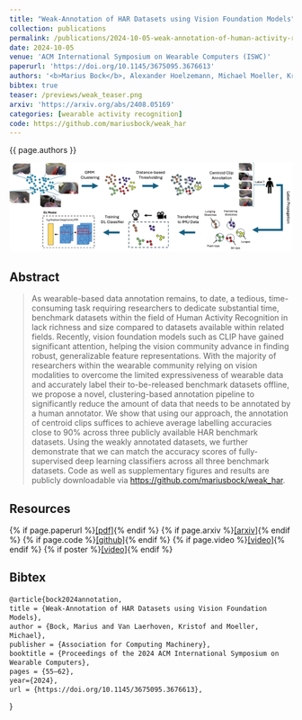 ```yaml
---
title: "Weak-Annotation of HAR Datasets using Vision Foundation Models"
collection: publications
permalink: /publications/2024-10-05-weak-annotation-of-human-activity-recognition-datasets
date: 2024-10-05
venue: 'ACM International Symposium on Wearable Computers (ISWC)'
paperurl: 'https://doi.org/10.1145/3675095.3676613'
authors: '<b>Marius Bock</b>, Alexander Hoelzemann, Michael Moeller, Kristof Van Laerhoven'
bibtex: true
teaser: /previews/weak_teaser.png
arxiv: 'https://arxiv.org/abs/2408.05169'
categories: [wearable activity recognition]
code: https://github.com/mariusbock/weak_har
---
```


{{ page.authors }}

<img class="pub_teaser" src="../images/previews/weak.png" alt="Teaser Image" title="teaser" />

## Abstract

> As wearable-based data annotation remains, to date, a tedious, time-consuming task requiring researchers to dedicate substantial time, benchmark datasets within the field of Human Activity Recognition in lack richness and size compared to datasets available within related fields. Recently, vision foundation models such as CLIP have gained significant attention, helping the vision community advance in finding robust, generalizable feature representations. With the majority of researchers within the wearable community relying on vision modalities to overcome the limited expressiveness of wearable data and accurately label their to-be-released benchmark datasets offline, we propose a novel, clustering-based annotation pipeline to significantly reduce the amount of data that needs to be annotated by a human annotator. We show that using our approach, the annotation of centroid clips suffices to achieve average labelling accuracies close to 90% across three publicly available HAR benchmark datasets. Using the weakly annotated datasets, we further demonstrate that we can match the accuracy scores of fully-supervised deep learning classifiers across all three benchmark datasets. Code as well as supplementary figures and results are publicly downloadable via https://github.com/mariusbock/weak_har.

## Resources

{% if page.paperurl %}<a href=" {{ page.paperurl }} ">[pdf]</a>{% endif %} {% if page.arxiv %}<a href=" {{ page.arxiv }} ">[arxiv]</a>{% endif %} {% if page.code %}<a href=" {{ page.code }} ">[github]</a>{% endif %} {% if page.video %}<a href=" {{ page.video }} ">[video]</a>{% endif %} {% if poster %}<a href=" {{ page.poster }} ">[video]</a>{% endif %}

## Bibtex

    @article{bock2024annotation,
  	title = {Weak-Annotation of HAR Datasets using Vision Foundation Models},
  	author = {Bock, Marius and Van Laerhoven, Kristof and Moeller, Michael},
  	publisher = {Association for Computing Machinery},
  	booktitle = {Proceedings of the 2024 ACM International Symposium on Wearable Computers},
  	pages = {55–62},
  	year={2024},
  	url = {https://doi.org/10.1145/3675095.3676613},
}
